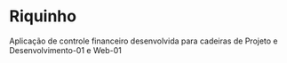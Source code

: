 # Riquinho
Aplicação de controle financeiro desenvolvida para cadeiras de Projeto e Desenvolvimento-01 e Web-01
